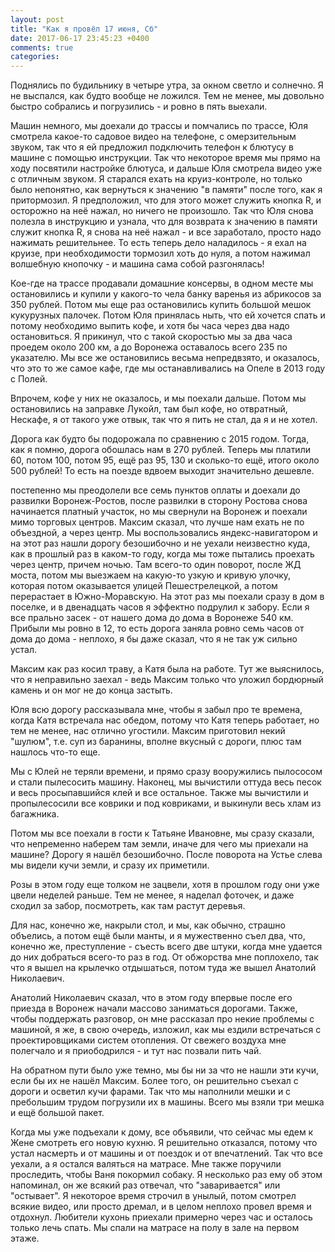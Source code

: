 ```yaml
---
layout: post
title: "Как я провёл 17 июня, Сб"
date: 2017-06-17 23:45:23 +0400
comments: true
categories: 
---
```

Поднялись по будильнику в четыре утра, за окном светло и солнечно. Я не выспался, как будто вообще не ложился. Тем не менее, мы довольно быстро собрались и погрузились - и ровно в пять выехали.

Машин немного, мы доехали до трассы и помчались по трассе, Юля смотрела какое-то садовое видео на телефоне, с омерзительным звуком, так что я ей предложил подключить телефон к блютусу в машине с помощью инструкции. Так что некоторое время мы прямо на ходу посвятили настройке блютуса, и дальше Юля смотрела видео уже с отличным звуком. Я старался ехать на круиз-контроле, но только было непонятно, как вернуться к значению "в памяти" после того, как я притормозил. Я предположил, что для этого может служить кнопка R, и осторожно на неё нажал, но ничего не произошло. Так что Юля снова полезла в инструкцию и узнала, что для возврата к значению в памяти служит кнопка R, я снова на неё нажал - и все заработало, просто надо нажимать решительнее. То есть теперь дело наладилось - я ехал на круизе, при необходимости тормозил хоть до нуля, а потом нажимал волшебную кнопочку - и машина сама собой разгонялась!

Кое-где на трассе продавали домашние консервы, в одном месте мы остановились и купили у какого-то чела банку варенья из абрикосов за 350 рублей. Потом мы еще раз остановились купить большой мешок кукурузных палочек. Потом Юля принялась ныть, что ей хочется спать и потому необходимо выпить кофе, и хотя бы часа через два надо остановиться. Я прикинул, что с такой скоростью мы за два часа проедем около 200 км, а до Воронежа оставалось всего 235 по указателю. Мы все же остановились весьма непредвзято, и оказалось, что это то же самое кафе, где мы останавливались на Опеле в 2013 году с Полей.

Впрочем, кофе у них не оказалось, и мы поехали дальше. Потом мы остановились на заправке Лукойл, там был кофе, но отвратный, Нескафе, я от такого уже отвык, так что я пить не стал, да я и не хотел.

Дорога как будто бы подорожала по сравнению с 2015 годом. Тогда, как я помню, дорога обошлась нам в 270 рублей. Теперь мы платили 60, потом 100, потом 95, ещё раз 95, 130 и сколько-то ещё, итого около 500 рублей! То есть на поезде вдвоем выходит значительно дешевле.

постепенно мы преодолели все семь пунктов оплаты и доехали до развилки Воронеж-Ростов, после развилки в сторону Ростова снова начинается платный участок, но мы свернули на Воронеж и поехали мимо торговых центров. Максим сказал, что лучше нам ехать не по объездной, а через центр. Мы воспользовались яндекс-навигатором и на этот раз нашли дорогу безошибочно и не уехали неизвестно куда, как в прошлый раз в каком-то году, когда мы тоже пытались проехать через центр, причем ночью. Там всего-то один поворот, после ЖД моста, потом мы выезжаем на какую-то узкую и кривую улочку, которая потом оказывается улицей Пешестрелецкой, а потом перерастает в Южно-Моравскую. На этот раз мы поехали сразу в дом в поселке, и в двенадцать часов я эффектно подрулил к забору. Если я все прально засек - от нашего дома до дома в Воронеже 540 км. Прибыли мы ровно в 12, то есть дорога заняла ровно семь часов от дома до дома - неплохо, я бы даже сказал, что я не так уж сильно устал.

Максим как раз косил траву, а Катя была на работе. Тут же выяснилось, что я неправильно заехал - ведь Максим только что уложил бордюрный камень и он мог не до конца застыть.

Юля всю дорогу рассказывала мне, чтобы я забыл про те времена, когда Катя встречала нас обедом, потому что Катя теперь работает, но тем не менее, нас отлично угостили. Максим приготовил некий "шулюм", т.е. суп из баранины, вполне вкусный с дороги, плюс там нашлось что-то еще.

Мы с Юлей не теряли времени, и прямо сразу вооружились пылососом и стали пылесосить машину. Наконец, мы вычистили оттуда весь песок и весь просыпавшийся клей и все остальное. Также мы вычистили и пропылесосили все коврики и под ковриками, и выкинули весь хлам из багажника.

Потом мы все поехали в гости к Татьяне Ивановне, мы сразу сказали, что непременно наберем там земли, иначе для чего мы приехали на машине? Дорогу я нашёл безошибочно. После поворота на Устье слева мы видели кучи земли, и сразу их приметили.

Розы в этом году еще толком не зацвели, хотя в прошлом году они уже цвели неделей раньше. Тем не менее, я наделал фоточек, и даже сходил за забор, посмотреть, как там растут деревья.

Для нас, конечно же, накрыли стол, и мы, как обычно, страшно объелись, а потом ещё были манты, и я мужественно съел два, что, конечно же, преступление - съесть всего две штуки, когда мне удается до них добраться всего-то раз в год. От обжорства мне поплохело, так что я вышел на крылечко отдышаться, потом туда же вышел Анатолий Николаевич.

Анатолий Николаевич сказал, что в этом году впервые после его приезда в Воронеж начали массово заниматься дорогами. Также, чтобы поддержать разговор, он мне рассказал про некие проблемы с машиной, я же, в свою очередь, изложил, как мы ездили встречаться с проектировщиками систем отопления. От свежего воздуха мне полегчало и я приободрился - и тут нас позвали пить чай.

На обратном пути было уже темно, мы бы ни за что не нашли эти кучи, если бы их не нашёл Максим. Более того, он решительно съехал с дороги и осветил кучи фарами. Так что мы наполнили мешки и с пребольшим трудом погрузили их в машины. Всего мы взяли три мешка и ещё большой пакет.

Когда мы уже подъехали к дому, все объявили, что сейчас мы едем к Жене смотреть его новую кухню. Я решительно отказался, потому что устал насмерть и от машины и от поездок и от впечатлений. Так что все уехали, а я остался валяться на матрасе. Мне также поручили проследить, чтобы Ваня покормил собаку. Я несколько раз ему об этом напоминал, он же всякий раз отвечал, что "заваривается" или "остывает". Я некоторое время строчил в унылый, потом смотрел всякие видео, или просто дремал, и в целом неплохо провел время и отдохнул. Любители кухонь приехали примерно через час и осталось только лечь спать. Мы спали на матрасе на полу в зале на первом этаже.